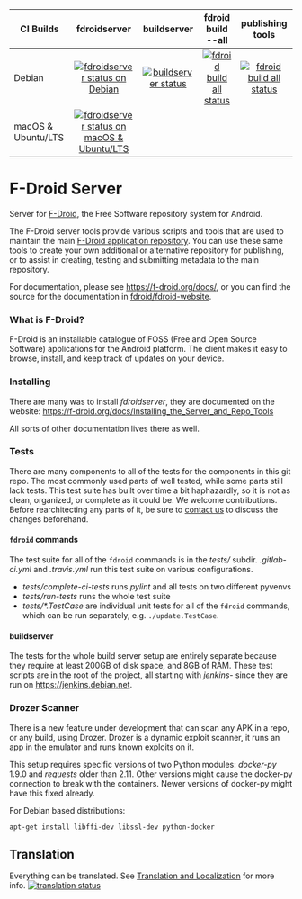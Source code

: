 
<a name="build-status"></a>

| CI Builds                |  fdroidserver | buildserver | fdroid build --all | publishing tools |
|--------------------------|:-------------:|:-----------:|:------------------:|:----------------:|
| Debian                   | [![fdroidserver status on Debian](https://gitlab.com/fdroid/fdroidserver/badges/master/build.svg)](https://gitlab.com/fdroid/fdroidserver/builds) | [![buildserver status](https://jenkins.debian.net/job/reproducible_setup_fdroid_build_environment/badge/icon)](https://jenkins.debian.net/job/reproducible_setup_fdroid_build_environment) | [![fdroid build all status](https://jenkins.debian.net/job/reproducible_fdroid_build_apps/badge/icon)](https://jenkins.debian.net/job/reproducible_fdroid_build_apps/) | [![fdroid build all status](https://jenkins.debian.net/job/reproducible_fdroid_test/badge/icon)](https://jenkins.debian.net/job/reproducible_fdroid_test/) |
| macOS & Ubuntu/LTS       | [![fdroidserver status on macOS & Ubuntu/LTS](https://travis-ci.org/f-droid/fdroidserver.svg?branch=master)](https://travis-ci.org/f-droid/fdroidserver) | | | |


# F-Droid Server

Server for [F-Droid](https://f-droid.org), the Free Software repository system
for Android.

The F-Droid server tools provide various scripts and tools that are
used to maintain the main
[F-Droid application repository](https://f-droid.org/packages).  You
can use these same tools to create your own additional or alternative
repository for publishing, or to assist in creating, testing and
submitting metadata to the main repository.

For documentation, please see <https://f-droid.org/docs/>, or you can
find the source for the documentation in
[fdroid/fdroid-website](https://gitlab.com/fdroid/fdroid-website).


### What is F-Droid?

F-Droid is an installable catalogue of FOSS (Free and Open Source Software)
applications for the Android platform. The client makes it easy to browse,
install, and keep track of updates on your device.


### Installing

There are many was to install _fdroidserver_, they are documented on
the website:
https://f-droid.org/docs/Installing_the_Server_and_Repo_Tools

All sorts of other documentation lives there as well.


### Tests

There are many components to all of the tests for the components in
this git repo.  The most commonly used parts of well tested, while
some parts still lack tests.  This test suite has built over time a
bit haphazardly, so it is not as clean, organized, or complete as it
could be.  We welcome contributions.  Before rearchitecting any parts
of it, be sure to [contact us](https://f-droid.org/about) to discuss
the changes beforehand.


#### `fdroid` commands

The test suite for all of the `fdroid` commands is in the _tests/_
subdir.  _.gitlab-ci.yml_ and _.travis.yml_ run this test suite on
various configurations.

* _tests/complete-ci-tests_ runs _pylint_ and all tests on two
  different pyvenvs
* _tests/run-tests_ runs the whole test suite
* _tests/*.TestCase_ are individual unit tests for all of the `fdroid`
  commands, which can be run separately, e.g. `./update.TestCase`.


#### buildserver

The tests for the whole build server setup are entirely separate
because they require at least 200GB of disk space, and 8GB of
RAM. These test scripts are in the root of the project, all starting
with _jenkins-_ since they are run on https://jenkins.debian.net.



### Drozer Scanner

There is a new feature under development that can scan any APK in a
repo, or any build, using Drozer.  Drozer is a dynamic exploit
scanner, it runs an app in the emulator and runs known exploits on it.

This setup requires specific versions of two Python modules:
_docker-py_ 1.9.0 and _requests_ older than 2.11.  Other versions
might cause the docker-py connection to break with the containers.
Newer versions of docker-py might have this fixed already.

For Debian based distributions:

	apt-get install libffi-dev libssl-dev python-docker

## Translation

Everything can be translated.  See
[Translation and Localization](https://f-droid.org/docs/Translation_and_Localization)
for more info.
[![translation status](https://hosted.weblate.org/widgets/f-droid/-/fdroidserver/multi-auto.svg)](https://hosted.weblate.org/engage/f-droid/?utm_source=widget)
